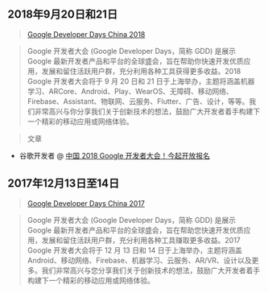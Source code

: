 ## 2018年9月20日和21日

> [Google Developer Days China 2018](https://www.google.cn/events/developerdays2018/)

> Google 开发者大会 (Google Developer Days，简称 GDD) 是展示 Google 最新开发者产品和平台的全球盛会，旨在帮助你快速开发优质应用，发展和留住活跃用户群，充分利用各种工具获得更多收益。2018 Google 开发者大会将于 9 月 20 日和 21 日于上海举办，主题将涵盖机器学习、ARCore、Android、Play、WearOS、无障碍、移动网络、Firebase、Assistant、物联网、云服务、Flutter、广告、设计，等等。我们非常高兴与你分享我们关于创新技术的想法，鼓励广大开发者着手构建下一个精彩的移动应用或网络体验。

> 文章

- 谷歌开发者 @ [中国 2018 Google 开发者大会！今起开放报名](https://mp.weixin.qq.com/s/7P6zdelyMIFO8DnWh0qKNQ)


## 2017年12月13日至14日

> [Google Developer Days China 2017](http://www.google.cn/events/developerdays2017china/)

> Google 开发者大会 (Google Developer Days，简称 GDD) 是展示 Google 最新开发者产品和平台的全球盛会，旨在帮助您快速开发优质应用，发展和留住活跃用户群，充分利用各种工具赚取更多收益。2017 Google 开发者大会将于 12 月 13 日和 14 日于上海举办，主题将涵盖 Android、移动网络、Firebase、机器学习、云服务、AR/VR、设计以及更多。我们非常高兴与您分享我们关于创新技术的想法，鼓励广大开发者着手构建下一个精彩的移动应用或网络体验。